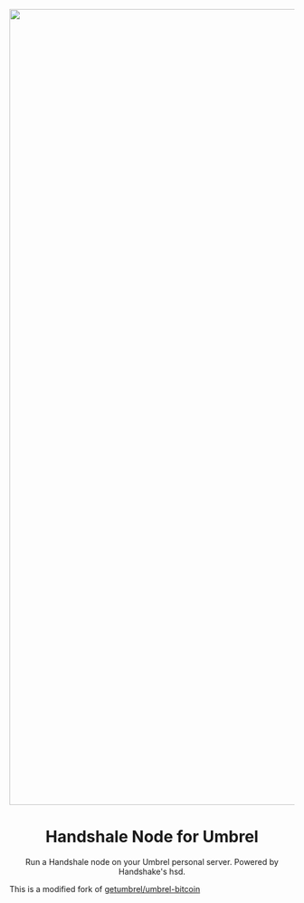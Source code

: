 <p align="center">
  <a href="https://umbrel.com">
    <img width="1406" alt="image" src="https://user-images.githubusercontent.com/1330573/177000339-896155e3-6e41-4e4e-ab65-ad2a7d4c95bd.png">

  </a>
  <h1 align="center">Handshale Node for Umbrel</h1>
  <p align="center">
    Run a Handshale node on your Umbrel personal server. Powered by Handshake's hsd.
  </p>
</p>

This is a modified fork of [getumbrel/umbrel-bitcoin](https://github.com/getumbrel/umbrel-bitcoin)
